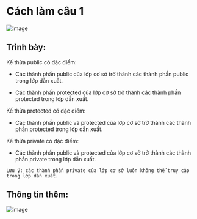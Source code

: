 # Cách làm câu 1

![image](https://user-images.githubusercontent.com/88520787/169349217-a5b9151a-ee51-4563-9083-55c3f1f974a3.png)

## Trình bày:

Kế thừa public có đặc điểm:

  - Các thành phần public của lớp cơ sở trở thành các thành phần public trong lớp dẫn xuất.

  - Các thành phần protected của lớp cơ sở trở thành các thành phần protected trong lớp dẫn xuất.

Kế thừa protected có đặc điểm:

  - Các thành phần public và protected của lớp cơ sở trở thành các thành phần protected trong lớp dẫn xuất.

Kế thừa private có đặc điểm:

  - Các thành phần public và protected của lớp cơ sở trở thành các thành phần private trong lớp dẫn xuất.

`Lưu ý: các thành phần private của lớp cơ sở luôn không thể truy cập trong lớp dẫn xuất.`

 ## Thông tin thêm:
 
![image](https://user-images.githubusercontent.com/88520787/169349328-4d073e8d-084a-4c5d-b66e-42cd6be9233d.png)

